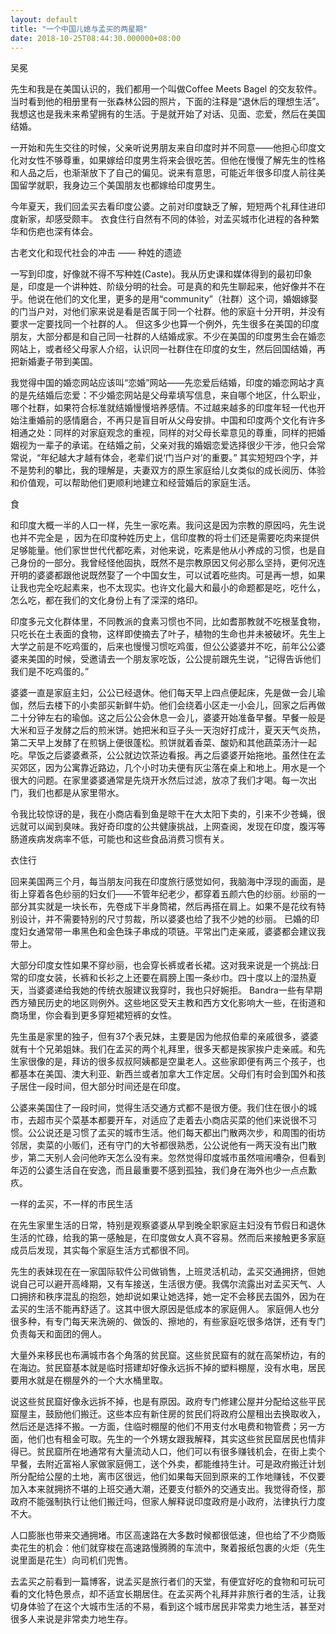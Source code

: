 ```yaml
---
layout: default
title: "一个中国儿媳与孟买的两星期"
date: 2018-10-25T08:44:30.000000+08:00
---
```


吴冕

先生和我是在美国认识的，我们都用一个叫做Coffee Meets Bagel 的交友软件。当时看到他的相册里有一张森林公园的照片，下面的注释是“退休后的理想生活”。我想这也是我未来希望拥有的生活。于是就开始了对话、见面、恋爱，然后在美国结婚。

一开始和先生交往的时候，父亲听说男朋友来自印度时并不同意——他担心印度文化对女性不够尊重，如果嫁给印度男生将来会很吃苦。但他在慢慢了解先生的性格和人品之后，也渐渐放下了自己的偏见。说来有意思，可能近年很多印度人前往美国留学就职，我身边三个美国朋友也都嫁给印度男生。

今年夏天，我们回孟买去看印度公婆。之前对印度缺乏了解，短短两个礼拜住进印度新家，却感受颇丰。 衣食住行自然有不同的体验，对孟买城市化进程的各种繁华和伤疤也深有体会。

古老文化和现代社会的冲击 —— 种姓的遗迹

一写到印度，好像就不得不写种姓(Caste)。我从历史课和媒体得到的最初印象是，印度是一个讲种姓、阶级分明的社会。可是真的和先生聊起来，他好像并不在乎。他说在他们的文化里，更多的是用“community”（社群）这个词，婚姻嫁娶的门当户对，对他们家来说是看是否属于同一个社群。他的家庭十分开明，并没有要求一定要找同一个社群的人。 但这多少也算一个例外，先生很多在美国的印度朋友，大部分都是和自己同一社群的人结婚成家。不少在美国的印度男生会在婚恋网站上，或者经父母家人介绍，认识同一社群住在印度的女生，然后回国结婚，再把新婚妻子带到美国。

我觉得中国的婚恋网站应该叫“恋婚”网站——先恋爱后结婚，印度的婚恋网站才真的是先结婚后恋爱：不少婚恋网站是父母辈填写信息，来自哪个地区，什么职业，哪个社群，如果符合标准就结婚慢慢培养感情。不过越来越多的印度年轻一代也开始注重婚前的感情磨合，不再只是盲目听从父母安排。中国和印度两个文化有许多相通之处：同样的对家庭观念的重视，同样的对父母长辈意见的尊重，同样的把婚姻视为一辈子的承诺。在结婚之前，父亲对我的婚姻恋爱选择很少干涉，他只会常常说，“年纪越大才越有体会，老辈们说‘门当户对’的重要。” 其实短短四个字，并不是势利的攀比，我的理解是，夫妻双方的原生家庭给儿女类似的成长阅历、体验和价值观，可以帮助他们更顺利地建立和经营婚后的家庭生活。

食

和印度大概一半的人口一样，先生一家吃素。我问这是因为宗教的原因吗，先生说也并不完全是 ，因为在印度种姓历史上，信印度教的将士们还是需要吃肉来提供足够能量。他们家世世代代都吃素，对他来说，吃素是他从小养成的习惯，也是自己身份的一部分。我曾经怪他固执，既然不是宗教原因又何必那么坚持，更何况连开明的婆婆都跟他说既然娶了一个中国女生，可以试着吃些肉。可是再一想，如果让我也完全吃起素来，也不太现实。也许文化最大和最小的命题都是吃，吃什么，怎么吃，都在我们的文化身份上有了深深的烙印。

印度多元文化群体里，不同教派的食素习惯也不同，比如耆那教就不吃根茎食物，只吃长在土表面的食物，这样即使摘去了叶子，植物的生命也并未被破坏。先生上大学之前是不吃鸡蛋的，后来也慢慢习惯吃鸡蛋，但公公婆婆并不吃，前年公公婆婆来美国的时候，受邀请去一个朋友家吃饭，公公提前跟先生说，“记得告诉他们我们是不吃鸡蛋的。”

婆婆一直是家庭主妇，公公已经退休。他们每天早上四点便起床，先是做一会儿瑜伽，然后去楼下的小卖部买新鲜牛奶。他们会绕着小区走一小会儿，回家之后再做二十分钟左右的瑜伽。这之后公公会休息一会儿，婆婆开始准备早餐。早餐一般是大米和豆子发酵之后的煎米饼。她把米和豆子头一天泡好打成汁，夏天天气炎热，第二天早上发酵了在煎锅上便很蓬松。煎饼就着香菜、酸奶和其他蔬菜汤汁一起吃。早饭之后婆婆煮茶，公公就边饮茶边看报。再之后婆婆开始拖地。虽然住在孟买郊区，因为公寓靠近路边，几个小时功夫便有灰尘落在桌上和地上。用水是一个很大的问题。在家里婆婆通常是先烧开水然后过滤，放凉了我们才喝。每一次出门，我们也都是从家里带水。

令我比较惊讶的是，我在小商店看到鱼是晾干在大太阳下卖的，引来不少苍蝇，很远就可以闻到臭味。我好奇印度的公共健康挑战，上网查阅，发现在印度，腹泻等肠道疾病发病率不低，可能也和这些食品消费习惯有关。

衣住行

回来美国两三个月，每当朋友问我在印度旅行感觉如何，我脑海中浮现的画面，是街上穿着各色纱丽的妇女们——不管年纪老少，都穿着五颜六色的纱丽。纱丽的一部分其实就是一块长布，先卷成下半身筒裙，然后再搭在肩上。如果不是花纹有特别设计，并不需要特别的尺寸剪裁，所以婆婆也给了我不少她的纱丽。 已婚的印度妇女通常带一串黑色和金色珠子串成的项链。平常出门走亲戚，婆婆都会建议我带上。

大部分印度女性如果不穿纱丽，也会穿长裤或者长裙。这对我来说是一个挑战:日常的印度女装，长裤和长衫之上还要在肩膀上围一条纱巾。四十度以上的湿热夏天，当婆婆递给我她的传统衣服建议我穿时，我也只好婉拒。 Bandra一些有早期西方殖民历史的地区则例外。这些地区受天主教和西方文化影响大一些，在街道和商场里，你会看到更多穿短裙短裤的女性。

先生虽是家里的独子，但有37个表兄妹，主要是因为他叔伯辈的亲戚很多，婆婆就有十个兄弟姐妹。我们在孟买的两个礼拜里，很多天都是挨家挨户走亲戚。和先生家很像的是，拜访的很多叔叔阿姨都是空巢老人。这些家即便有两三个孩子，也都基本在美国、澳大利亚、新西兰或者加拿大工作定居。父母们有时会到国外和孩子居住一段时间，但大部分时间还是在印度。

公婆来美国住了一段时间，觉得生活交通方式都不是很方便。我们住在很小的城市，去超市买个菜基本都要开车，对适应了走着去小商店买菜的他们来说很不习惯。公公说还是习惯了孟买的城市生活。他们每天都出门散两次步，和周围的街坊邻居，卖菜的小贩们，还有守门的大爷都很熟悉，公公说他有一两天没有出门散步，第二天别人会问他昨天怎么没有来。忽然觉得印度城市虽然喧闹嘈杂，但看到年迈的公婆生活自在安逸，而且最重要不感到孤独，我们身在海外也少一点点歉疚。

一样的孟买，不一样的市民生活

在先生家里生活的日常，特别是观察婆婆从早到晚全职家庭主妇没有节假日和退休生活的忙碌，给我的第一感触是，在印度做女人真不容易。然而后来接触更多家庭成员后发现，其实每个家庭生活方式都很不同。

先生的表妹现在在一家国际软件公司做销售，上班灵活机动，孟买交通拥挤，但她说自己可以避开高峰期，又有车接送，生活很方便。我偶尔流露出对孟买天气、人口拥挤和秩序混乱的抱怨，她却说如果让她选择，她一定不会移民去国外，因为在孟买的生活不能再舒适了。这其中很大原因是低成本的家庭佣人。 家庭佣人也分很多种，有专门每天来洗碗的、做饭的、擦地的，有些家庭吃很多烙饼，还有专门负责每天和面团的佣人。

大量外来移民也布满城市各个角落的贫民窟。这些贫民窟有的就在高架桥边，有的在海边。贫民窟基本就是临时搭建却好像永远拆不掉的塑料棚屋，没有水电，居民要用水就是在棚屋外的一个大水桶里取。

说这些贫民窟好像永远拆不掉，也是有原因。政府专门修建公屋并分配给这些平民窟屋主，鼓励他们搬迁。这些本应有新住房的贫民们将政府公屋租出去换取收入，然后还是选择不搬。一方面，住临时棚屋的他们不用支付水电费和物管费；另一方面，他们也有租金可取。先生的一个外甥女跟我解释，其实这些贫民窟居民也情非得已。贫民窟所在地通常有大量流动人口，他们可以有很多赚钱机会，在街上卖个早餐，去附近富裕人家做家庭佣工，送个外卖，都能维持生计。可是政府搬迁计划所分配给公屋的土地，离市区很远，他们如果每天回到原来的工作地赚钱，不仅要加入本来就拥挤不堪的上班交通大潮，还要支付额外的交通支出。我觉得奇怪，那政府不能强制执行让他们搬迁吗，但家人解释说印度政府是小政府，法律执行力度不大。

人口膨胀也带来交通拥堵。市区高速路在大多数时候都很低速，但也给了不少商贩卖花生的机会：他们就穿梭在高速路慢腾腾的车流中，聚着报纸包裹的火炬（先生说里面是花生）向司机们兜售。

去孟买之前看到一篇博客，说孟买是旅行者们的天堂，有便宜好吃的食物和可玩可看的文化特色景点，却不适宜长期居住。在孟买两个礼拜并非旅行者的生活，让我切身体验了在这个大城市生活的不易，看到这个城市居民非常卖力地生活，甚至对很多人来说是非常卖力地生存。

